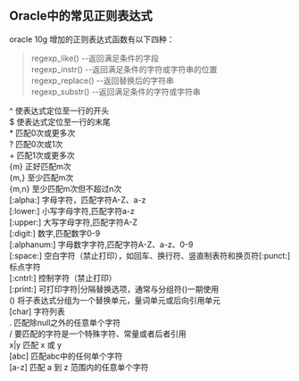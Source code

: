 ## Oracle中的常见正则表达式  

oracle 10g 增加的正则表达式函数有以下四种：  
> regexp_like() --返回满足条件的字段  
> regexp_instr() --返回满足条件的字符或字符串的位置  
> regexp_replace() --返回替换后的字符串  
> regexp_substr() --返回满足条件的字符或字符串  
  
^ 使表达式定位至一行的开头   
$ 使表达式定位至一行的末尾  
\* 匹配0次或更多次   
? 匹配0次或1次  
\+ 匹配1次或更多次   
{m} 正好匹配m次  
{m,} 至少匹配m次   
{m,n} 至少匹配m次但不超过n次  
[:alpha:] 字母字符，匹配字符A-Z、a-z  
[:lower:] 小写字母字符,匹配字符a-z  
[:upper:] 大写字母字符,匹配字符A-Z  
[:digit:] 数字,匹配数字0-9  
[:alphanum:] 字母数字字符,匹配字符A-Z、a-z、0-9  
[:space:] 空白字符（禁止打印），如回车、换行符、竖直制表符和换页符[:punct:] 标点字符  
[:cntrl:] 控制字符（禁止打印）  
[:print:] 可打印字符|分隔替换选项，通常与分组符()一期使用  
() 将子表达式分组为一个替换单元，量词单元或后向引用单元  
[char] 字符列表   
. 匹配除null之外的任意单个字符   
/ 要匹配的字符是一个特殊字符、常量或者后者引用  
x|y 匹配 x 或 y  
[abc] 匹配abc中的任何单个字符  
[a-z] 匹配 a 到 z 范围内的任意单个字符  
